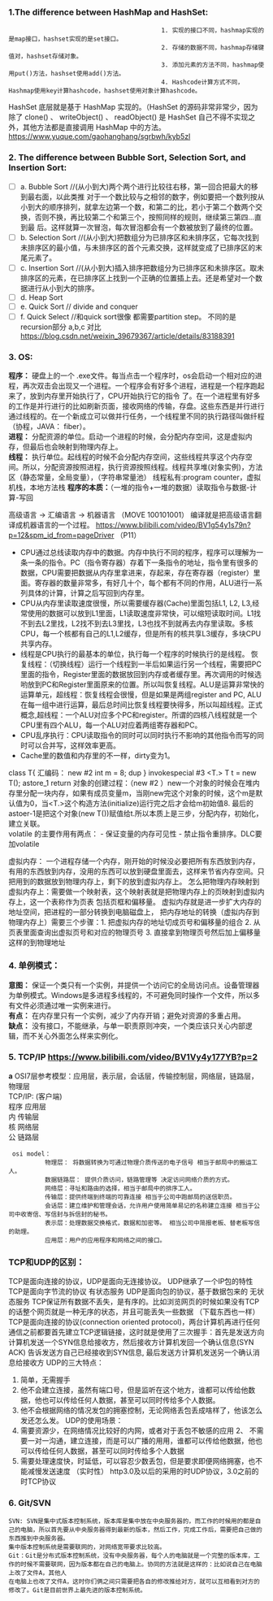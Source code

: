 ### 1.The difference between HashMap and HashSet:
                                              1. 实现的接口不同，hashmap实现的是map接口，hashset实现的是set接口。
                                              2. 存储的数据不同，hashmap存储键值对，hashset存储对象。
                                              3. 添加元素的方法不同，hashmap使用put()方法，hashset使用add()方法。
                                              4. Hashcode计算方式不同，Hashmap使用key计算hashcode，hashset使用对象计算hashcode。
HashSet 底层就是基于 HashMap 实现的。（HashSet 的源码⾮常⾮常少，因为除了 clone() 、 writeObject() 、 readObject() 是 HashSet ⾃⼰不得不实现之外，其他⽅法都是直接调⽤ HashMap 中的⽅法。
https://www.yuque.com/gaohanghang/sgrbwh/kyb5zl

### 2. The difference between Bubble Sort, Selection Sort, and Insertion Sort:
- [ ] a. Bubble Sort     //(从小到大)两个两个进行比较往右移，第一回合把最大的移到最右面，以此类推
  对于一个数比较与之相邻的数字，例如要把一个数列按从小到大的顺序排列，就拿左边第一个数，和第二的比，若小于第二个数两个交换，否则不换，再比较第二个和第三个，按照同样的规则，继续第三第四…直到最     后。这样就算一次冒泡，每次冒泡都会有一个数被放到了最终的位置。
- [ ] b. Selection Sort  //(从小到大)把数组分为已排序区和未排序区，它每次找到未排序区的最小值，与未排序区的首个元素交换，这样就变成了已排序区的末尾元素了。
- [ ] c. Insertion Sort  //(从小到大)插入排序把数组分为已排序区和未排序区。取未排序区的元素，在已排序区上找到一个正确的位置插上去。还是希望对一个数据进行从小到大的排序。
- [ ] d. Heap Sort
- [ ] e. Quick Sort      // divide and conquer
- [ ] f. Quick Select    //和quick sort很像 都需要partition step。 不同的是recursion部分
a,b,c 对比 https://blog.csdn.net/weixin_39679367/article/details/83188391

### 3. OS:
  **程序：** 硬盘上的一个 .exe文件。每当点击一个程序时，os会启动一个相对应的进程，再次双击会出现又一个进程。一个程序会有好多个进程，进程是一个程序跑起来了，放到内存里开始执行了，CPU开始执行它的指令   了。在一个进程里有好多的工作是并行进行的比如刷新页面，接收网络的传输，存盘。这些东西是并行进行通过线程的。在一个新成立可以做并行任务，一个线程里不同的执行路径叫做纤程（协程，JAVA： fiber）。    
  **进程：** 分配资源的单位。启动一个进程的时候，会分配内存空间，这是虚拟内存，但最后也会映射到物理内存上。    
  **线程：** 执行单位。起线程的时候不会分配内存空间，这些线程共享这个内存空间。所以，分配资源按照进程，执行资源按照线程。线程共享堆(对象实例)，方法区（静态常量，全局变量），（字符串常量池）
  线程私有:program counter，虚拟机栈，本地方法栈
  **程序的本质：**（一堆的指令+一堆的数据）读取指令与数据-计算-写回    
  
  高级语言 -> 汇编语言 -> 机器语言    （MOVE    100101001）
  编译就是把高级语言翻译成机器语言的一个过程。
  https://www.bilibili.com/video/BV1g54y1s79n?p=12&spm_id_from=pageDriver （P11）
  
  * CPU通过总线读取内存中的数据。内存中执行不同的程序，程序可以理解为一条一条的指令。PC（指令寄存器）存着下一条指令的地址，指令里有很多的数据，CPU需要把数据从内存里拿进来，存起来，存在寄存器（register）里面。寄存器的数量非常多，有好几十个，每个都有不同的作用，ALU进行一系列具体的计算，计算之后写回到内存里。
  * CPU从内存里读取速度很慢，所以需要缓存器(Cache)里面包括L1, L2, L3,经常使用的数据可以放到L1里面，L1读取速度非常快，可以缩短读取时间。L1找不到去L2里找，L2找不到去L3里找，L3也找不到就再去内存里读取。多核CPU，每一个核都有自己的L1,L2缓存，但是所有的核共享L3缓存，多块CPU共享内存。
  * 线程是CPU执行的最基本的单位，执行每一个程序的时候执行的是线程。 恢复线程：（切换线程）运行一个线程到一半后如果运行另一个线程，需要把PC里面的指令，Register里面的数据放回到内存或者缓存里。再次调用的时候选哟放到PC和Register里面原来的位置。所以叫恢复线程。ALU是运算非常快的运算单元，超线程：恢复线程会很慢，但是如果是两组register and PC, ALU在每一组中进行运算，最后总时间比恢复线程要快得多，所以叫超线程。正式概念,超线程：一个ALU对应多个PC和register。所谓的四核八线程就是一个CPU里有四个ALU，每一个ALU对应着两组寄存器和PC。
  * CPU乱序执行：CPU读取指令的同时可以同时执行不影响的其他指令而写的同时可以合并写，这样效率更高。
  * Cache里的数值和内存里的不一样，dirty变为1。
  
  class T{                                                    汇编码：  new #2 <T>
    int m = 8;                                                         dup
  }                                                                    invokespecial #3 <T.<int>>
  T t = new T();                                                       astore_1
                                                                       return
  对象的创建过程：（new #2 <T>）new一个对象的时候会在堆内存里分配一块内存，如果有成员变量m，当刚new完这个对象的时候，这个m是默认值为0，当<T.<int>>这个构造方法(initialize)运行完之后才会给m初始值8. 最后的astoer-1是把这个对象(new T())赋值给t.所以本质上是三步，分配内存，初始化，建立关联。    
  volatile 的主要作用有两点： - 保证变量的内存可见性 - 禁止指令重排序。DLC要加volatile

  
  虚拟内存： 一个进程存储一个内存，刚开始的时候没必要把所有东西放到内存，有用的东西放到内存，没用的东西可以放到硬盘里面去，这样来节省内存空间。只把用到的数据放到物理内存上，剩下的放到虚拟内存上。
  怎么把物理内存映射到虚拟内存上：需要做一个映射表，这个映射表就是把物理内存上的页映射到虚拟内存上，这一个表称作为页表 包括页框和偏移量。
  虚拟内存就是进一步扩大内存的地址空间，把进程的一部分转换到电脑磁盘上，
  把内存地址的转换（虚拟内存到物理内存上）需要三个步骤：1. 把虚拟内存的地址切成页号和偏移量的组合  2. 从页表里面查询出虚拟页号和对应的物理页号   3. 直接拿到物理页号然后加上偏移量 这样的到物理地址

### 4. 单例模式：
  **意图：** 保证一个类只有一个实例，并提供一个访问它的全局访问点。设备管理器为单例模式。Windows是多进程多线程的，不可避免同时操作一个文件，所以多有文件必须通过唯一实例来进行。      
  **有点：** 在内存里只有一个实例，减少了内存开销；避免对资源的多重占用。    
  **缺点：** 没有接口，不能继承，与单一职责原则冲突，一个类应该只关心内部逻辑，而不关心外面怎么样来实例化。


### 5. TCP/IP    https://www.bilibili.com/video/BV1Vy4y177YB?p=2     
  **a** OSI7层参考模型：应用层，表示层，会话层，传输控制层，网络层，链路层，物理层      
      TCP/IP: (客户端)      
        程序  应用层    
        内    传输层   
        核    网络层   
        公    链路层   
  
     osi model：
              物理层： 将数据转换为可通过物理介质传送的电子信号 相当于邮局中的搬运工人。
              数据链路层： 提供介质访问，链路管理等 决定访问网络介质的方式。
              网络层：寻址和路由的选择，相当于邮局中的排序工人。
              传输层：提供终端到终端的可靠连接 相当于公司中跑邮局的送信职员。
              会话层：建立维护和管理会话，允许用户使用简单易记的名称建立连接 相当于公司中收寄信、写信封与拆信封的秘书。
              表示层：处理数据交换格式，数据和加密等。 相当公司中简报老板、替老板写信的助理。
              应用层：用户的应用程序和网络之间的接口。

### TCP和UDP的区别：
  TCP是面向连接的协议，UDP是面向无连接协议。 
  UDP继承了一个IP包的特性
  TCP是面向字节流的协议 有状态服务
  UDP是面向包的协议，基于数据包来的 无状态服务
  TCP保证所有数据不丢失，是有序的。比如浏览网页的时候如果没有TCP的话整个网页就是一种无序的状态，并且可能丢失一些数据 （下载东西也一样）
  TCP是面向连接的协议(connection oriented protocol)，两台计算机再进行任何通信之前都要首先建立TCP逻辑链接，这时就是使用了三次握手：首先是发送方向计算机发送一个SYN信息给接收方，然后接收方计算机发回一个确认信息(SYN ACK) 告诉发送方自己已经接收到SYN信息, 最后发送方计算机发送另一个确认消息给接收方
  UDP的三大特点：
  1. 简单，无需握手
  2. 他不会建立连接，虽然有端口号，但是监听在这个地方，谁都可以传给他数据，他也可以传给任何人数据，甚至可以同时传给多个人数据。
  3. 他不会根据网络的情况发包的拥塞控制，无论网络丢包丢成啥样了，他该怎么发还怎么发。
  UDP的使用场景：
  1. 需要资源少，在网络情况比较好的内网，或者对于丢包不敏感的应用
  2、 不需要一对一沟通，建立连接，而是可以广播的用用，谁都可以传给他数据，他也可以传给任何人数据，甚至可以同时传给多个人数据
  3. 需要处理速度快，时延低，可以容忍少数丢包，但是要求即便网络拥塞，也不能减慢发送速度  （实时性）
  http3.0及以后的采用的时UDP协议，3.0之前的时TCP协议


### 6. Git/SVN   
    SVN: SVN是集中式版本控制系统，版本库是集中放在中央服务器的，而工作的时候用的都是自己的电脑，所以首先要从中央服务器得到最新的版本，然后工作，完成工作后，需要把自己做的东西推到中央服务器。
    集中版本控制系统是需要联网的，对网络宽带要求比较高。   
    Git：Git是分布式版本控制系统，没有中央服务器，每个人的电脑就是一个完整的版本库，工作的时候不需要联网，因为版本都在自己的电脑上。协同的方法就是这样的：比如说自己在电脑上改了文件A，其他人
    在电脑上也改了文件A，这时你们俩之间只需要把各自的修改推给对方，就可以互相看到对方的修改了。Git是目前世界上最先进的版本控制系统。
